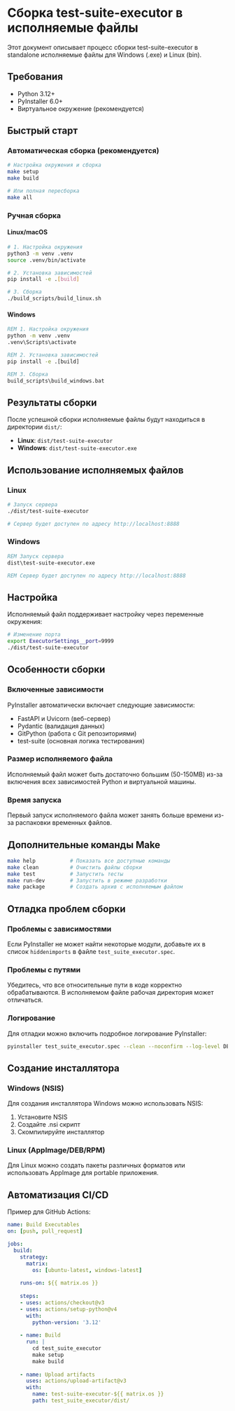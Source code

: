 # Сборка test-suite-executor в исполняемые файлы

Этот документ описывает процесс сборки test-suite-executor в standalone исполняемые файлы для Windows (.exe) и Linux (bin).

## Требования

- Python 3.12+
- PyInstaller 6.0+
- Виртуальное окружение (рекомендуется)

## Быстрый старт

### Автоматическая сборка (рекомендуется)

```bash
# Настройка окружения и сборка
make setup
make build

# Или полная пересборка
make all
```

### Ручная сборка

#### Linux/macOS

```bash
# 1. Настройка окружения
python3 -m venv .venv
source .venv/bin/activate

# 2. Установка зависимостей
pip install -e .[build]

# 3. Сборка
./build_scripts/build_linux.sh
```

#### Windows

```cmd
REM 1. Настройка окружения
python -m venv .venv
.venv\Scripts\activate

REM 2. Установка зависимостей
pip install -e .[build]

REM 3. Сборка
build_scripts\build_windows.bat
```

## Результаты сборки

После успешной сборки исполняемые файлы будут находиться в директории `dist/`:

- **Linux**: `dist/test-suite-executor`
- **Windows**: `dist/test-suite-executor.exe`

## Использование исполняемых файлов

### Linux
```bash
# Запуск сервера
./dist/test-suite-executor

# Сервер будет доступен по адресу http://localhost:8888
```

### Windows
```cmd
REM Запуск сервера
dist\test-suite-executor.exe

REM Сервер будет доступен по адресу http://localhost:8888
```

## Настройка

Исполняемый файл поддерживает настройку через переменные окружения:

```bash
# Изменение порта
export ExecutorSettings__port=9999
./dist/test-suite-executor
```

## Особенности сборки

### Включенные зависимости

PyInstaller автоматически включает следующие зависимости:
- FastAPI и Uvicorn (веб-сервер)
- Pydantic (валидация данных)
- GitPython (работа с Git репозиториями)
- test-suite (основная логика тестирования)

### Размер исполняемого файла

Исполняемый файл может быть достаточно большим (50-150MB) из-за включения всех зависимостей Python и виртуальной машины.

### Время запуска

Первый запуск исполняемого файла может занять больше времени из-за распаковки временных файлов.

## Дополнительные команды Make

```bash
make help           # Показать все доступные команды
make clean          # Очистить файлы сборки
make test           # Запустить тесты
make run-dev        # Запустить в режиме разработки
make package        # Создать архив с исполняемым файлом
```

## Отладка проблем сборки

### Проблемы с зависимостями

Если PyInstaller не может найти некоторые модули, добавьте их в список `hiddenimports` в файле `test_suite_executor.spec`.

### Проблемы с путями

Убедитесь, что все относительные пути в коде корректно обрабатываются. В исполняемом файле рабочая директория может отличаться.

### Логирование

Для отладки можно включить подробное логирование PyInstaller:

```bash
pyinstaller test_suite_executor.spec --clean --noconfirm --log-level DEBUG
```

## Создание инсталлятора

### Windows (NSIS)

Для создания инсталлятора Windows можно использовать NSIS:

1. Установите NSIS
2. Создайте .nsi скрипт
3. Скомпилируйте инсталлятор

### Linux (AppImage/DEB/RPM)

Для Linux можно создать пакеты различных форматов или использовать AppImage для portable приложения.

## Автоматизация CI/CD

Пример для GitHub Actions:

```yaml
name: Build Executables
on: [push, pull_request]

jobs:
  build:
    strategy:
      matrix:
        os: [ubuntu-latest, windows-latest]
    
    runs-on: ${{ matrix.os }}
    
    steps:
    - uses: actions/checkout@v3
    - uses: actions/setup-python@v4
      with:
        python-version: '3.12'
    
    - name: Build
      run: |
        cd test_suite_executor
        make setup
        make build
    
    - name: Upload artifacts
      uses: actions/upload-artifact@v3
      with:
        name: test-suite-executor-${{ matrix.os }}
        path: test_suite_executor/dist/
```